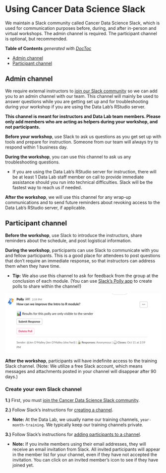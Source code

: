 # Using Cancer Data Science Slack

We maintain a Slack community called Cancer Data Science Slack, which is used for communication purposes before, during, and after in-person and virtual workshops. 
The admin channel is required. 
The participant channel is optional, but recommended. 

<!-- START doctoc generated TOC please keep comment here to allow auto update -->
<!-- DON'T EDIT THIS SECTION, INSTEAD RE-RUN doctoc TO UPDATE -->
**Table of Contents**  *generated with [DocToc](https://github.com/thlorenz/doctoc)*

* [Admin channel](#admin-channel)
* [Participant channel](#participant-channel)

<!-- END doctoc generated TOC please keep comment here to allow auto update -->

## Admin channel

We require external instructors to [join our Slack community](https://cancer-data-science.slack.com/) so we can add you to an admin channel with our team. 
This channel will mainly be used to answer questions while you are getting set up and for troubleshooting during your workshop if you are using the Data Lab’s RStudio server. 

**This channel is meant for instructors and Data Lab team members. 
Please only add members who are acting as helpers during your workshop, and not participants.**

**Before your workshop**, use Slack to ask us questions as you get set up with tools and prepare for instruction. 
Someone from our team will always try to respond within 1 business day.

**During the workshop**, you can use this channel to ask us any troubleshooting questions. 

* If you are using the Data Lab’s RStudio server for instruction, there will be at least 1 Data Lab staff member on call to provide immediate assistance should you run into technical difficulties. Slack will be the fastest way to reach us if needed.

**After the workshop**, we will use this channel for any wrap-up communications and to send future reminders about revoking access to the Data Lab’s RStudio server, if applicable.

## Participant channel

**Before the workshop**, use Slack to introduce the instructors, share reminders about the schedule, and post logistical information.

**During the workshop**, participants can use Slack to communicate with you and fellow participants. 
This is a good place for attendees to post questions that don’t require an immediate response, so that instructors can address them when they have time. 

* **Tip:** We also use this channel to ask for feedback from the group at the conclusion of each module. (You can use [Slack’s Polly app](https://www.polly.ai/help/slack/creating-polls) to create polls to share within the channel!)

<img src="screenshots/polly-example.png" width=800>

**After the workshop**, participants will have indefinite access to the training Slack channel. 
(Note: We utilize a free Slack account, which means messages and attachments posted in your channel will disappear after 90 days.)

### Create your own Slack channel

**1.)** First, you must [join the Cancer Data Science Slack community](https://cancer-data-science.slack.com/join/shared_invite/enQtNzc4NTI2Nzg0ODY5LWQyODI0NmJmZDgzMzhiMzE1NGUyMmFhYzAxMWE0NmFkMTVjNWRhZDNlNGZhZDY5NzZmZWFjNzViNmFlOWIwMzE#/shared-invite/email).

**2.)** Follow Slack’s instructions for [creating a channel](https://slack.com/help/articles/201402297-Create-a-channel). 

* **Note:** At the Data Lab, we usually name our training channels, `year-month-training`. We typically keep our training channels private.

**3.)** Follow Slack’s instructions for [adding participants to a channel](https://slack.com/help/articles/201980108-Add-people-to-a-channel). 

* **Note:** If you invite members using their email addresses, they will receive an email invitation from Slack. All invited participants will appear in the member list for your channel, even if they have not accepted the invitation. You can click on an invited member’s icon to see if they have joined yet.

